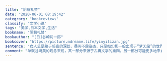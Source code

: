 ```yaml
---
title: "阴翳礼赞"
date: "2020-06-01 08:19:42"
categrory: "bookreviews"
classify: "文学小说"
tags: "美学,日本文学,生活"
bookname: "阴翳礼赞"
bookauthor: "[日]谷崎润一郎"
bookcover: "https://picture.mdreame.life/yinyilizan.jpg"
sentence: "女人总是藏于暗夜的深处，昼间不露姿态，只是如幻影一般出现于“梦无绪”的世界。她们像月光一样青白，像虫声一般幽微，像草叶上的露水一样脆弱。总之，她们是黑暗的自然界诞生的一群凄艳的妖魔。往昔，男女作歌互相赠答，常常把爱情比作月亮或露水，这绝非如我们所想象的一种轻率的比喻。想那一夜柔情，香梦初醒，男人踏着庭前草叶归去，晨露瀼瀼，打湿了襟袖。露水，月光，虫鸣，情爱，彼此关系甚为紧密，有时会觉得互为一体。"
comment: "单就谷崎美的观念来说，其一部分来源于古典文学的熏陶，另一部分可能更多地来自对生活细微的观察和体会。这种体会无关理性，不像明朗朗的阳光，而是屋内某角落的稀薄光线，不时地萦绕着兰花的缕缕幽香。"
---
```


